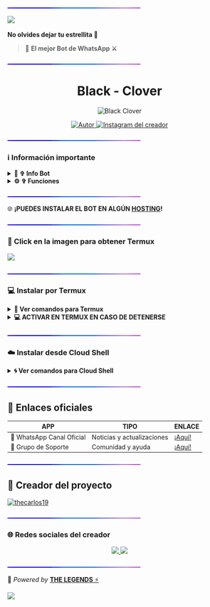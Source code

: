 ![line](https://github.com/AnderMendoza/AnderMendoza/raw/main/assets/line-neon.gif)


<img src="https://readme-typing-svg.herokuapp.com/?font=mono&size=30&duration=4000&color=0000FF&center=falso&vCenter=falso&lines=🜛+𝐁𝐋𝐀𝐂𝐊+𝐂𝐋𝐎𝐕𝐄𝐑+𝐕777+🜛;۞+𝐎𝐅𝐂+𝐔𝐏𝐃𝐀𝐓𝐄+۞;@Thecarlos✞">

**No olvides dejar tu estrellita 🌟**

> 👑 **El mejor Bot de WhatsApp ⚔️**

![line](https://github.com/AnderMendoza/AnderMendoza/raw/main/assets/line-neon.gif)

<h1 align="center">Black - Clover</h1>
<p align="center">
  <img src="https://qu.ax/HVBuQ.jpg" width="300" alt="Black Clover">
</p>

<p align="center">
  <a href="https://wa.me/525544876071">
    <img title="Autor" src="https://img.shields.io/badge/CARLOS OFC-black?style=for-the-badge&logo=whatsapp">
  </a>
  <a href="https://instagram.com/_carlitos.zx">
    <img title="Instagram del creador" src="https://img.shields.io/badge/@_carlitos.zx-purple?style=for-the-badge&logo=instagram">
  </a>
</p>

![line](https://github.com/AnderMendoza/AnderMendoza/raw/main/assets/line-neon.gif)

### ℹ️ Información importante

<details>
<summary><b>📘 ✞ Info Bot</b></summary>

* Este proyecto **no está afiliado de ninguna manera** con `WhatsApp`. `WhatsApp` es una marca registrada de `WhatsApp LLC`, y este bot es un **desarrollo independiente** que **no tiene ninguna relación oficial con la compañía**.
</details>

<details>
<summary><b>⚙️ ✞ Funciones</b></summary>

> El bot todavía está en desarrollo. Si presenta alguna falla, repórtala al creador para darle una solución.

- [x] Interacción con voz y texto
- [x] Configuración de grupo
- [x] Antidelete, antilink, antispam, etc.
- [x] Bienvenida personalizada
- [x] Juegos: tictactoe, matemáticas, etc.
- [x] Chatbot (SimSimi)
- [x] Chatbot (Auto-responder)
- [x] Crear sticker de imagen/video/gif/URL
- [x] SubBot (Jadibot)
- [x] Buscador Google
- [x] Juego RPG
- [x] Personalizar imagen del menú
- [x] Descarga de música y video de YouTube
- [ ] Otros en desarrollo

</details>


![line](https://github.com/AnderMendoza/AnderMendoza/raw/main/assets/line-neon.gif)

🌐 **¡PUEDES INSTALAR EL BOT EN ALGÚN [HOSTING](https://ctrl.luminarys.shop/)!**

![line](https://github.com/AnderMendoza/AnderMendoza/raw/main/assets/line-neon.gif)

### 📲 Click en la imagen para obtener Termux
<a href="https://www.mediafire.com/file/3hsvi3xkpq3a64o/termux_118.a">
  <img src="https://qu.ax/finc.jpg" height="125px">
</a>

![line](https://github.com/AnderMendoza/AnderMendoza/raw/main/assets/line-neon.gif)

### 💻 Instalar por Termux

<details>
<summary><b>📲  Ver comandos para Termux</b></summary>

## 🚀 Instalación Rápida

```bash
termux-setup-storage
```
```bash
apt update && apt upgrade && pkg install -y git nodejs ffmpeg imagemagick yarn
```
```bash
git clone https://github.com/thecarlos19/black-clover-MD 

```
```bash
cd black-clover-MD 
```
```bash
npm install
```

```bash
npm start
```

> *Si aparece **(Y/I/N/O/D/Z) [default=N] ?** use la letra **"y"** y luego **"ENTER"** para continuar con la instalación del mejor bot.*
</details>

<details>
<summary><b>💻 ACTIVAR EN TERMUX EN CASO DE DETENERSE</b></summary>

```bash
cd 
```

```bash
cd black-clover-MD
```

```bash
npm start
```

🧿 **`OBTENER OTRO CODIGO QR`**

>ESCRIBE LOS SIGUIENTES COMANDOS UNO POR UNO

```bash
cd black-clover-MD
```

```bash
rm -rf Seccion-activas
```
```bash
npm start
```

🔮 **`ACTIVAR 24/7 EN  TERMUX`**
```bash
termux-wake-lock && npm i -g pm2 && pm2 start index.js && pm2 save && pm2 logs 
```

📤 **`ACTUALIZAR BLACK CLOVER`**
> Comandos para actualizar BLACK CLOVER de forma automática en termux 

```bash
grep -q 'bash\|wget' <(dpkg -l) || apt install -y bash wget && wget -O - https://raw.githubusercontent.com/thecarlos19/black-clover-MD'/master/termux.sh | bash
```
Para que no pierda su progreso, estos comandos realizarán un respaldo de su `database.json` y se agregará a la versión más reciente.

> Warning Estos comandos solo funcionan para TERMUX, REPLIT, LINUX
</details>

![line](https://github.com/AnderMendoza/AnderMendoza/raw/main/assets/line-neon.gif)

### ☁️ Instalar desde Cloud Shell

<details>
<summary><b>🌀  Ver comandos para Cloud Shell</b></summary>

```bash
apt update && apt upgrade
```

```bash
git clone https://github.com/thecarlos19/black-clover-MD && cd black-clover-MD
```

```bash
yarn install && npm install
```

```bash
npm start
```

✅ ¡Bot listo para usarse! El mejor bot de WhatsApp 🥷
</details>


![line](https://github.com/AnderMendoza/AnderMendoza/raw/main/assets/line-neon.gif)


## 🔗 Enlaces oficiales

| APP | TIPO | ENLACE |
|------|-------------|--------|
| 📱 WhatsApp Canal Oficial | Noticias y actualizaciones | [¡Aquí!](https://whatsapp.com/channel/0029Vai28FR7dmea9gytQm3w) |
| 👥 Grupo de Soporte | Comunidad y ayuda | [¡Aquí!](https://chat.whatsapp.com/GrcUknwrJbNIXIIrbsuXc0) |

![line](https://github.com/AnderMendoza/AnderMendoza/raw/main/assets/line-neon.gif)

## 👤 Creador del proyecto

<a href="https://github.com/thecarlos19">
  <img src="https://github.com/thecarlos19.png" width="250" height="250" alt="thecarlos19"/>
</a>

![line](https://github.com/AnderMendoza/AnderMendoza/raw/main/assets/line-neon.gif)

### 🌐 Redes sociales del creador

<p align="center">
  <a href="https://instagram.com/_carlitos.zx" target="_blank">
    <img src="https://img.shields.io/badge/Instagram-%40_carlitos.zx-purple?style=for-the-badge&logo=instagram">
  </a>
  <a href="https://www.tiktok.com/@_carlitos.zx" target="_blank">
    <img src="https://img.shields.io/badge/TikTok-%40_thecarlos.ok-black?style=for-the-badge&logo=tiktok">
  </a>
</p>

![line](https://github.com/AnderMendoza/AnderMendoza/raw/main/assets/line-neon.gif)

🔋 *Powered by* [**THE LEGENDS** ⚡](https://whatsapp.com/channel/0029Vai28FR7dmea9gytQm3w)

<img src="https://readme-typing-svg.herokuapp.com/?font=mono&size=30&duration=4000&color=0000FF&center=falso&vCenter=falso&lines=✞+𝐁𝐋𝐀𝐂𝐊+𝐂𝐋𝐎𝐕𝐄𝐑+𝐒𝐘𝐒𝐓𝐄𝐌+֎">